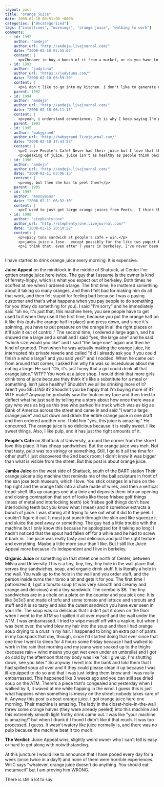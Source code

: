 ```yaml
---
layout: post
title: "orange juice"
date: 2008-02-10 00:51:00 +0000
categories: ["Uncategorized"]
tags: ["intestines", "mornings", "orange juice", "walking to work"]
comments:
  - id: 1992
    author: "andeja"
    author_url: "http://andeja.livejournal.com/"
    date: "2008-02-10 05:55:05"
    content: |
      <p>Cheaper to buy a bunch of it from a market, or do you have to drink it within 5 minutes of leaving the orange?</p>
  - id: 1993
    author: "judytuna"
    author_url: "https://judytuna.com/"
    date: "2008-02-10 05:59:20"
    content: |
      <p>i don't like to go into my kitchen. i don't like to generate dishes because it's hard to wash my own dishes when the sink is totally full. also i'm far too lazy to wash even my own dishes, much less everybody else's every week. i like to carry it with me while i walk and in the morning at work; if i made and drank orange juice at home i would have to... also get my own cups? i dunno. OH! do you mean a bunch of orange juice? you know, i have to say, i really like it when it's only left the orange 5 minutes ago. it's pretty delicious. i wonder if buying larger bottles of fresh orange juice (as opposed to tropicana etc) is any cheaper at all than just buying it every day, anyway. it probably isn't. </p>
    parent: 1992
  - id: 1994
    author: "andeja"
    author_url: "http://andeja.livejournal.com/"
    date: "2008-02-10 06:11:15"
    content: |
      <p>yeah, i understand convenience.  It is why I keep saying I'm going to cook more cuz it's cheaper and probably healthier, but end up eating out.  all the time.</p>
    parent: 1993
  - id: 1995
    author: "babygrand"
    author_url: "http://babygrand.livejournal.com/"
    date: "2008-02-10 17:43:57"
    content: |
      <p>I love People's Cafe! Never had their juice but I love that they have 4 different kinds of chocolate to make drinks from. I used to go there way more than Yali's, which is where everyone else in my program went. </p>
      <p>Speaking of juice, juice isn't as healthy as people think because you get a very dense form of the calories and vitamins from the fruit without most of the fiber. I used to think that the pulp counts but most of the good stuff is thrown away. You should eat whole oranges! They are really cheap now and really good and probably better for you in the long term than buying so much juice! (Just my opinion) =)</p>
  - id: 1996
    author: "andeja"
    author_url: "http://andeja.livejournal.com/"
    date: "2008-02-11 03:06:15"
    content: |
      <p>omg, but then she has to peel them!</p>
    parent: 1995
  - id: 1997
    author: "Anonymous"
    date: "2008-02-11 06:32:10"
    content: |
      <p>I used to just get large orange juices from Peets.  I think they use Odwalla, but it's still reasonably cheap.</p>
  - id: 1998
    author: "stephentyrone"
    author_url: "http://stephentyrone.livejournal.com/"
    date: "2008-02-15 20:10:22"
    content: |
      <p>spicy tuna sandwich at people's cafe = win.</p>
      <p>jamba juice = lose.  except possibly for the like two yogurt-based smoothies they have tucked away on the menu, pretty much the only things that don't have more sugar than coke.  reading their nutrition facts book makes me sad.</p>
      <p>I think that, even after 7 years in berkeley, I've never been to juice appeal =/</p>
---
```


I have started to drink orange juice every morning. It is expensive. 

**Juice Appeal** on the miniblock in the middle of Shattuck, at Center
I've gotten orange juice here twice. The guy that I assume is the owner is kind of ferrety-hippy, which is what you expect out of berkeley. Both times he scoffed at me when I ordered a large. The first time, he muttered something about it taking so many oranges, and then I felt bad for making him do all that work, and then felt stupid for feeling bad because I was a paying customer and that's what happens when you pay people to do something for you (they do something for you). I said "I'm sorry" and he immediately said "oh no, it's just that, this machine here, you see people have to get used to it when they use it the first time, because you put the orange half on it like this (puts the orange half in place) and press down, and since it's spinning, you have to put pressure on the orange in all the right places or it'll spin it out of control." The second time, I ordered a large again, and he showed me a large and a small and I said "yes, the large one" and he said "which size would you like" and I said "the large one" again and then he kind of grunted. Then when he was actually making the orange juice, he interrupted his private reverie and called "did I already ask you if you could finish a whole large? and you said yes?" and I nodded. When he came out from around that corner, I asked him why he was so incredulous about me eating a large. He said "Oh, it's just funny that a girl could drink all that orange juice." WTF? You work at a juice shop. I would think that more girls drink tons of juice because they think it's like a substitute for a meal or something. Isn't juice healthy? Shouldn't we all be drinking more of it? Aren't you SELLING it? Shoudln't you be happy that I'm buying more of it? WTF mate? Anyway he probably saw the look on my face and then tried to deflect what he just said by telling me a story about how once there was a guy who was as big as this tree who parked his truck which was as big as Bank of America across the street and came in and said "I want a large orange juice" and sat down and drank the entire orange juice in one draft and then ordered another one. I told him "yes, this juice is amazing." He concurred. The orange juice is so delicious because it is really sweet. I like sweet things. Also, I like pulp, and it has just the right amounts of it.

**People's Cafe** on Shattuck at University, around the corner from the store
I love this place. It has cheap sandwiches. But the orange juice was meh. Not that tasty, pulp was too stringy or something. Still, I go to it all the time for other stuff. I just discovered the 2nd back room; I didn't know it was bigger than what is visible from the street. But this post is about orange juice.

**Jamba Juice** on the west side of Shattuck, south of the BART station
Their orange juicer a big machine that reminds me of the ball sculpture in front of the san jose tech museum, which I love. You stick oranges in a hole on the top right and the orange falls into a chute made of wires, and then a vertical tread-shelf lifts up oranges one at a time and deposits them into an opening and closing contraption that sort of looks like those frisbee golf things (mass of metal and interlocking teeth) (ok frisbee golf things don't have interlocking teeth but you know what I mean) and it somehow extracts a bunch of juice. I was staring at it trying to see out what it did to the peel. I couldn't figure it out. It must just punch through the skin and like squeeze it and sluice the peel away or something. The guy had a little trouble with the machine but I only know this because he apologized for it taking so long; I hadn't noticed that the spout had fallen off for a while and he had to screw it back in. The juice was really tasty and delicious and just the right texture and everything. Maybe a little more sour than I like. But I still like Juice Appeal more because it's independent and I live in berkeley.

**Organic Juice** or something on that street one north of Center, between Milvia and University
This is a tiny, tiny, tiny, tiny hole in the wall place that serves tiny sandwiches, soup, and organic drink stuff. It is literally a hole in the wall. You walk up to the hole in the wall and you order stuff, and the person inside turns their torso a bit and gets it for you. The first time I patronized it, I got a tomato soup (it was very smooth and creamy and orange and delicious) and a tiny sandwich. The combo is $6. The tiny sandwiches are in a circle on a plate on the counter and you pick one. It is like 3x3x3 and made of tofu and some tomato and lettuce and sprouts and stuff and it is so tasty and also the cutest sandwich you have ever seen in your life. The soup was so delicious that I didn't put it down on the floor when I went to the ATM so I spilled it all over myself and the wall under the ATM. I was embarrassed. I tried to wipe myself off with a napkin, but when I was bent over, the wind blew my hair into the soup and then I had orange soup drying to a crust in my hair. I happened to bring an extra pair of pants in my backpack that day, though, since I'd started doing that ever since that one time I went to sleep for 4 hours some Friday because I had walked to work in the rain that morning and my jeans were soaked up to the thighs (because rain + wind means you get wet even under an umbrella) and I got so cold by the afternoon that my body was like "ok I give up, I'm shutting down, see you later." So anyway I went into the bank and told them that I had spilled soup all over and if they could please clean it up because I was ill-equipped to do so and that I was just letting them know and I was really embarrassed. This happened like 3 weeks ago and you can still see dried soup on the ATM. There's a piece that's congealed and yesterday when I walked by it, it waved at me while flapping in the wind. I guess this is just what happens when something is messy on the street: nobody takes care of it. Anyway this post is about orange juice. I got orange juice here one morning. Their machine is amazing. The lady in the closet-hole-in-the-wall threw some orange halves (they were already peeled) into this machine and this extremely smooth light frothy drink came out. I was like "your machine is amazing!" but when I drank it I found I didn't like it that much. It was too processed, I guess. It wasn't watery like juice normally is, and there was no pulp because the machine beat it too much.

**The Verdict**: Juice Appeal wins, slightly weird owner who I can't tell is easy or hard to get along with notwithstanding.

At this juncture I would like to announce that I have pooed every day for a week (once twice in a day!!) and none of them were horrible experiences. WillC says "whatever, orange juice doesn't do anything. You should eat metamucil" but I am proving him WRONG.

There is still a lot to say.